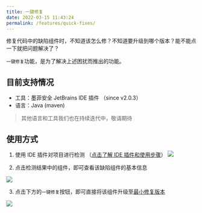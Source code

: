 ```yaml
---
title: 一键修复
date: 2022-03-15 11:43:24
permalink: /features/quick-fixes/
---
```


修复代码中的缺陷组件时，不知道该怎么修？不知道要升级到哪个版本？能不能点一下就把问题解决了？

`一键修复`功能，是为了解决上述困扰而推出的功能。

## 目前支持情况

- 工具：墨菲安全 JetBrains IDE 插件 （since v2.0.3）
- 语言：Java (maven)

> 其他语言和工具我们也在持续迭代中，敬请期待

## 使用方式

1. 使用 IDE 插件对项目进行检测 （[点击了解 IDE 插件和使用步骤](/integrations/murphysec-jetbrains-plugin/)）
    ![](https://murphysec-doc-1257309290.cos.ap-beijing.myqcloud.com/2022/03/15/16473210575494.jpg)
    
2. 点击检测结果中的组件，即可查看该缺陷组件的基本信息
    
![](https://murphysec-doc-1257309290.cos.ap-beijing.myqcloud.com/2022/03/15/16473213083945.jpg)


3. 点击下方的`一键修复`按钮，即可直接将该组件升级至[最小修复版本](/glossary/minimal-fix-version/)

![](https://murphysec-doc-1257309290.cos.ap-beijing.myqcloud.com/2022/03/15/16473213727608.jpg)



